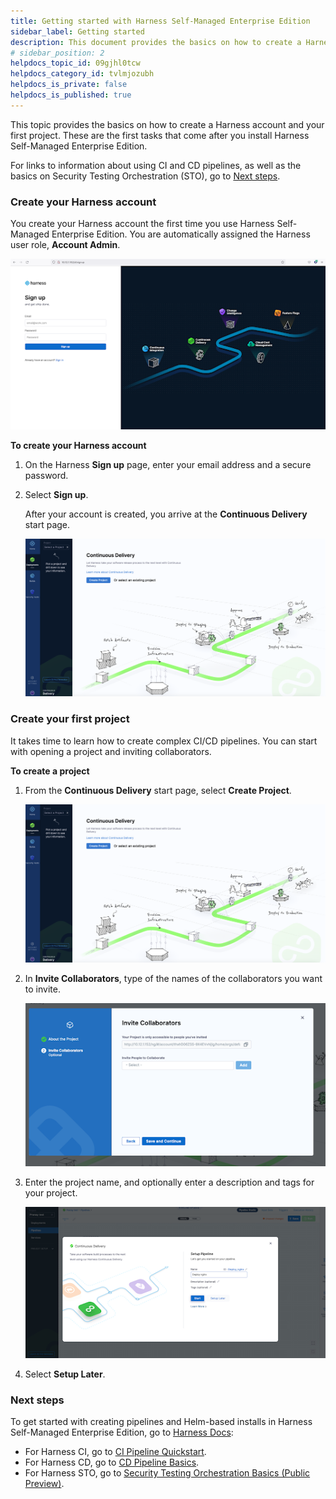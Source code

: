```yaml
---
title: Getting started with Harness Self-Managed Enterprise Edition
sidebar_label: Getting started
description: This document provides the basics on how to create a Harness account and first project. These are the first tasks that come after installing Harness Self-Managed Enterprise Edition. For links to information…
# sidebar_position: 2
helpdocs_topic_id: 09gjhl0tcw
helpdocs_category_id: tvlmjozubh
helpdocs_is_private: false
helpdocs_is_published: true
---
```


This topic provides the basics on how to create a Harness account and your first project. These are the first tasks that come after you install Harness Self-Managed Enterprise Edition.

For links to information about using CI and CD pipelines, as well as the basics on Security Testing Orchestration (STO), go to [Next steps](/docs/self-managed-enterprise-edition/introduction/getting-started-with-self-managed-enterprise-edition#next-steps).

### Create your Harness account

You create your Harness account the first time you use Harness Self-Managed Enterprise Edition. You are automatically assigned the Harness user role, **Account Admin**.

![](./static/getting-started-with-self-managed-enterprise-edition-01.png)

**To create your Harness account**

1. On the Harness **Sign up** page, enter your email address and a secure password.

2. Select **Sign up**.

   After your account is created, you arrive at the **Continuous Delivery** start page.
   
   ![](./static/getting-started-with-self-managed-enterprise-edition-02.png)

### Create your first project

It takes time to learn how to create complex CI/CD pipelines. You can start with opening a project and inviting collaborators. 

**To create a project**

1. From the **Continuous Delivery** start page, select **Create Project**.

   ![](./static/getting-started-with-self-managed-enterprise-edition-03.png)

2. In **Invite Collaborators**, type of the names of the collaborators you want to invite.

    ![](./static/getting-started-with-self-managed-enterprise-edition-04.png)

3. Enter the project name, and optionally enter a description and tags for your project.

   ![](./static/getting-started-with-self-managed-enterprise-edition-05.png)

4. Select **Setup Later**.

### Next steps

To get started with creating pipelines and Helm-based installs in Harness Self-Managed Enterprise Edition, go to [Harness Docs](https://docs.harness.io/):

* For Harness CI, go to [CI Pipeline Quickstart](../../continuous-integration/ci-quickstarts/ci-pipeline-quickstart.md).
* For Harness CD, go to [CD Pipeline Basics](../../continuous-delivery/get-started/cd-pipeline-basics.md).
* For Harness STO, go to [Security Testing Orchestration Basics (Public Preview)](../../security-testing-orchestration/onboard-sto/security-testing-orchestration-basics.md).

